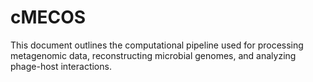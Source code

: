 # cMECOS
This document outlines the computational pipeline used for processing metagenomic data, reconstructing microbial genomes, and analyzing phage-host interactions. 
